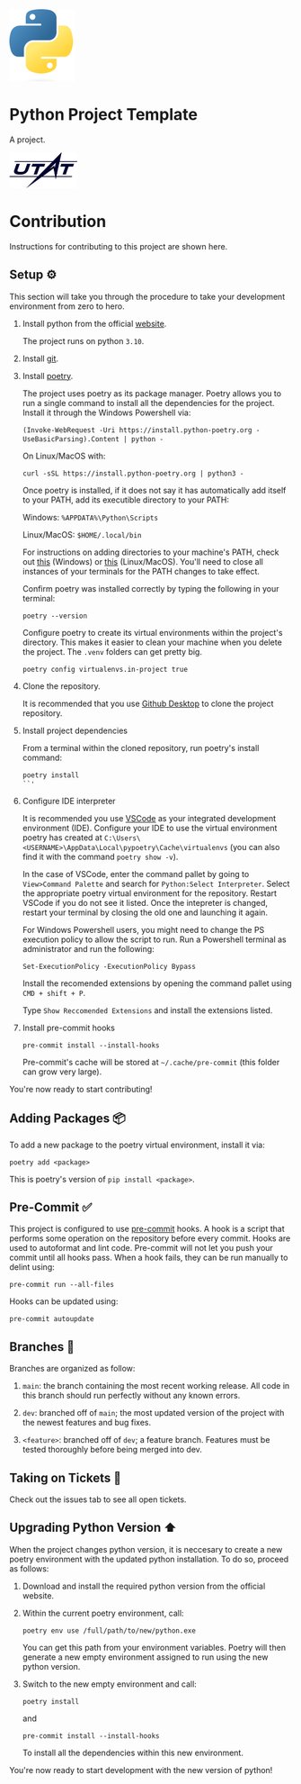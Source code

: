 <img src="img/logo.png" height="128">

# Python Project Template
A project.

<img src="img/utat-logo.png" height="64">

# Contribution
Instructions for contributing to this project are shown here.
## Setup ⚙️
This section will take you through the procedure to take your development environment from zero to hero.
1. Install python from the official [website](https://www.python.org/downloads/).

    The project runs on python `3.10`.

1. Install [git](https://git-scm.com/).

1. Install [poetry](https://python-poetry.org/).

    The project uses poetry as its package manager. Poetry allows you to run a single command to install all the dependencies for the project. Install it through the Windows Powershell via:
    ```
    (Invoke-WebRequest -Uri https://install.python-poetry.org -UseBasicParsing).Content | python -
    ```

    On Linux/MacOS with:
    ```
    curl -sSL https://install.python-poetry.org | python3 -
    ```

    Once poetry is installed, if it does not say it has automatically add itself to your PATH, add its executible directory to your PATH:

    Windows: `%APPDATA%\Python\Scripts`

    Linux/MacOS: `$HOME/.local/bin`
    
    For instructions on adding directories to your machine's PATH, check out [this](https://helpdeskgeek.com/windows-10/add-windows-path-environment-variable/) (Windows) or [this](https://stackoverflow.com/a/19663996) (Linux/MacOS). You'll need to close all instances of your terminals for the PATH changes to take effect. 
    
    Confirm poetry was installed correctly by typing the following in your terminal:
    ```
    poetry --version
    ```

    Configure poetry to create its virtual environments within the project's directory. This makes it easier to clean your machine when you delete the project. The `.venv` folders can get pretty big.
    ```
    poetry config virtualenvs.in-project true
    ```

1. Clone the repository.

    It is recommended that you use [Github Desktop](https://desktop.github.com/) to clone the project repository.

1. Install project dependencies

    From a terminal within the cloned repository, run poetry's install command:
    ```
    poetry install
    ``'

1. Configure IDE interpreter

    It is recommended you use [VSCode](https://code.visualstudio.com/) as your integrated development environment (IDE). Configure your IDE to use the virtual environment poetry has created at `C:\Users\<USERNAME>\AppData\Local\pypoetry\Cache\virtualenvs` (you can also find it with the command `poetry show -v`).
    
    In the case of VSCode, enter the command pallet by going to `View>Command Palette` and search for `Python:Select Interpreter`. Select the appropriate poetry virtual environment for the repository. Restart VSCode if you do not see it listed. Once the intepreter is changed, restart your terminal by closing the old one and launching it again.

    For Windows Powershell users, you might need to change the PS execution policy to allow the script to run. Run a Powershell terminal as administrator and run the following:
    ```
    Set-ExecutionPolicy -ExecutionPolicy Bypass
    ```

    Install the recomended extensions by opening the command pallet using `CMD + shift + P`.

    Type `Show Reccomended Extensions` and install the extensions listed.

1. Install pre-commit hooks
    ```
    pre-commit install --install-hooks
    ```
    
    Pre-commit's cache will be stored at `~/.cache/pre-commit` (this folder can grow very large).


You're now ready to start contributing!

## Adding Packages 📦
To add a new package to the poetry virtual environment, install it via:
```
poetry add <package>
```
This is poetry's version of `pip install <package>`.

## Pre-Commit ✅
This project is configured to use [pre-commit](https://pre-commit.com/) hooks. A hook is a script that performs some operation on the repository before every commit. Hooks are used to autoformat and lint code. Pre-commit will not let you push your commit until all hooks pass. When a hook fails, they can be run manually to delint using:
```
pre-commit run --all-files
```

Hooks can be updated using:
```
pre-commit autoupdate
```

## Branches 🌿
Branches are organized as follow:

1. `main`: the branch containing the most recent working release. All code in this branch should run perfectly without any known errors.

1. `dev`: branched off of `main`; the most updated version of the project with the newest features and bug fixes.

1. `<feature>`: branched off of `dev`; a feature branch. Features must be tested thoroughly before being merged into dev.

## Taking on Tickets 🎫
Check out the issues tab to see all open tickets.

## Upgrading Python Version ⬆️
When the project changes python version, it is neccesary to create a new poetry environment with the updated python installation. To do so, proceed as follows:

1. Download and install the required python version from the official website.

1. Within the current poetry environment, call:
    ```
    poetry env use /full/path/to/new/python.exe
    ```
    You can get this path from your environment variables. Poetry will then generate a new empty environment assigned to run using the new python version.

1. Switch to the new empty environment and call:
    ```
    poetry install
    ```
    and
    ```
    pre-commit install --install-hooks
    ```
    To install all the dependencies within this new environment.

You're now ready to start development with the new version of python!



